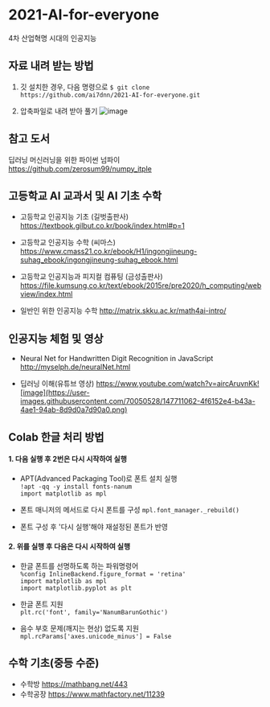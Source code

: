 # 2021-AI-for-everyone
4차 산업혁명 시대의 인공지능

## 자료 내려 받는 방법
1. 깃 설치한 경우, 다음 명령으로
`$ git clone https://github.com/ai7dnn/2021-AI-for-everyone.git`

2. 압축파일로 내려 받아 풀기
![image](https://user-images.githubusercontent.com/70050528/147514339-94382d39-5787-4d16-a202-309964f5a534.png)

## 참고 도서
딥러닝 머신러닝을 위한 파이썬 넘파이
https://github.com/zerosum99/numpy_itple

## 고등학교 AI 교과서 및 AI 기초 수학
- 고등학교 인공지능 기초 (길벗출판사)
https://textbook.gilbut.co.kr/book/index.html#p=1

- 고등학교 인공지능 수학 (씨마스)
https://www.cmass21.co.kr/ebook/H1/ingongjineung-suhag_ebook/ingongjineung-suhag_ebook.html

- 고등학교 인공지능과 피지컬 컴퓨팅 (금성출판사)
https://file.kumsung.co.kr/text/ebook/2015re/pre2020/h_computing/webview/index.html

- 일반인 위한 인공지능 수학
http://matrix.skku.ac.kr/math4ai-intro/

## 인공지능 체험 및 영상
- Neural Net for Handwritten Digit Recognition in JavaScript
http://myselph.de/neuralNet.html

- 딥러닝 이해(유튜브 영상)
https://www.youtube.com/watch?v=aircAruvnKk![image](https://user-images.githubusercontent.com/70050528/147711062-4f6152e4-b43a-4ae1-94ab-8d9d0a7d90a0.png)

## Colab 한글 처리 방법
#### 1. 다음 실행 후 2번은 다시 시작하여 실행

- APT(Advanced Packaging Tool)로 폰트 설치 실행  
`!apt -qq -y install fonts-nanum`  
`import matplotlib as mpl`  

- 폰트 매니저의 메서드로 다시 폰트를 구성
`mpl.font_manager._rebuild()`  

- 폰트 구성 후 '다시 실행'해야 재설정된 폰트가 반영  

#### 2. 위를 실행 후 다음은 다시 시작하여 실행

- 한글 폰트를 선명하도록 하는 파워명령어  
`%config InlineBackend.figure_format = 'retina'`  
`import matplotlib as mpl`  
`import matplotlib.pyplot as plt`  

- 한글 폰트 지원  
`plt.rc('font', family='NanumBarunGothic')`  
- 음수 부호 문제(깨지는 현상) 없도록 지원  
`mpl.rcParams['axes.unicode_minus'] = False`

## 수학 기초(중등 수준)
- 수학방 https://mathbang.net/443
- 수학공장 https://www.mathfactory.net/11239

